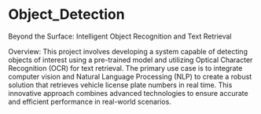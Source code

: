 # Object_Detection
Beyond the Surface: Intelligent Object Recognition and Text Retrieval

Overview:
This project involves developing a system capable of detecting objects of interest using a pre-trained model and utilizing Optical Character Recognition (OCR) for text retrieval. The primary use case is to integrate computer vision and Natural Language Processing (NLP) to create a robust solution that retrieves vehicle license plate numbers in real time. This innovative approach combines advanced technologies to ensure accurate and efficient performance in real-world scenarios.
